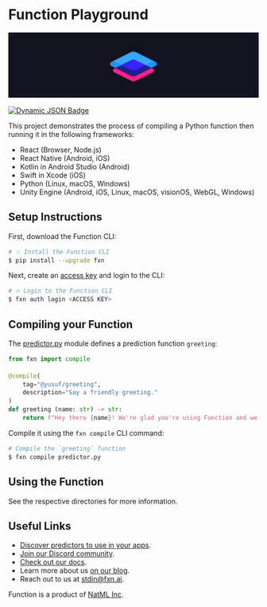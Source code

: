 # Function Playground

![function logo](https://raw.githubusercontent.com/fxnai/.github/main/logo_wide.png)

[![Dynamic JSON Badge](https://img.shields.io/badge/dynamic/json?url=https%3A%2F%2Fdiscord.com%2Fapi%2Finvites%2Fy5vwgXkz2f%3Fwith_counts%3Dtrue&query=%24.approximate_member_count&logo=discord&logoColor=white&label=Function%20community)](https://fxn.ai/community)

This project demonstrates the process of compiling a Python function then running it in the following frameworks: 
- React (Browser, Node.js)
- React Native (Android, iOS)
- Kotlin in Android Studio (Android)
- Swift in Xcode (iOS)
- Python (Linux, macOS, Windows)
- Unity Engine (Android, iOS, Linux, macOS, visionOS, WebGL, Windows)

## Setup Instructions
First, download the Function CLI:
```bash
# 💥 Install the Function CLI
$ pip install --upgrade fxn
```

Next, create an [access key](https://fxn.ai/settings/developer) and login to the CLI:
```bash
# 🔥 Login to the Function CLI
$ fxn auth login <ACCESS KEY>
```

## Compiling your Function
The [predictor.py](predictor.py) module defines a prediction function `greeting`:
```py
from fxn import compile

@compile(
    tag="@yusuf/greeting",
    description="Say a friendly greeting."
)
def greeting (name: str) -> str:
    return f"Hey there {name}! We're glad you're using Function and we hope you like it 😄"
```

Compile it using the `fxn compile` CLI command:
```bash
# Compile the `greeting` function
$ fxn compile predictor.py
```

## Using the Function
See the respective directories for more information.

## Useful Links
- [Discover predictors to use in your apps](https://fxn.ai/explore).
- [Join our Discord community](https://discord.gg/fxn).
- [Check out our docs](https://docs.fxn.ai).
- Learn more about us [on our blog](https://blog.fxn.ai).
- Reach out to us at [stdin@fxn.ai](mailto:stdin@fxn.ai).

Function is a product of [NatML Inc](https://github.com/natmlx).